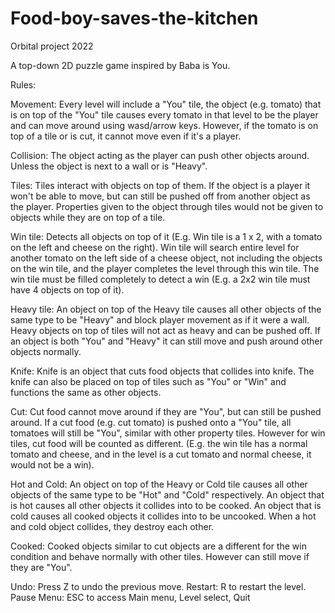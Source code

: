 # Food-boy-saves-the-kitchen
Orbital project 2022

A top-down 2D puzzle game inspired by Baba is You.

Rules:

Movement: Every level will include a "You" tile, the object (e.g. tomato) that is on top of the "You" tile causes every tomato in that level to be the player and can move around using wasd/arrow keys. However, if the tomato is on top of a tile or is cut, it cannot move even if it's a player.

Collision: The object acting as the player can push other objects around. Unless the object is next to a wall or is "Heavy".

Tiles: Tiles interact with objects on top of them. If the object is a player it won't be able to move, but can still be pushed off from another object as the player. Properties given to the object through tiles would not be given to objects while they are on top of a tile.

Win tile: Detects all objects on top of it (E.g. Win tile is a 1 x 2, with a tomato on the left and cheese on the right). Win tile will search entire level for another tomato on the left side of a cheese object, not including the objects on the win tile, and the player completes the level through this win tile. The win tile must be filled completely to detect a win (E.g. a 2x2 win tile must have 4 objects on top of it).

Heavy tile: An object on top of the Heavy tile causes all other objects of the same type to be "Heavy" and block player movement as if it were a wall. Heavy objects on top of tiles will not act as heavy and can be pushed off. If an object is both "You" and "Heavy" it can still move and push around other objects normally.

Knife: Knife is an object that cuts food objects that collides into knife. The knife can also be placed on top of tiles such as "You" or "Win" and functions the same as other objects.

Cut: Cut food cannot move around if they are "You", but can still be pushed around. If a cut food (e.g. cut tomato) is pushed onto a "You" tile, all tomatoes will still be "You", similar with other property tiles. However for win tiles, cut food will be counted as different. (E.g. the win tile has a normal tomato and cheese, and in the level is a cut tomato and normal cheese, it would not be a win).

Hot and Cold: An object on top of the Heavy or Cold tile causes all other objects of the same type to be "Hot" and "Cold" respectively. An object that is hot causes all other objects it collides into to be cooked. An object that is cold causes all cooked objects it collides into to be uncooked. When a hot and cold object collides, they destroy each other.

Cooked: Cooked objects similar to cut objects are a different for the win condition and behave normally with other tiles. However can still move if they are "You".

Undo: Press Z to undo the previous move.
Restart: R to restart the level.
Pause Menu: ESC to access Main menu, Level select, Quit
